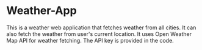 # Weather-App
This is a weather web application that fetches weather from all cities. It can also fetch the weather from user's current location. It uses Open Weather Map API for weather fetching. The API key is provided in the code.
